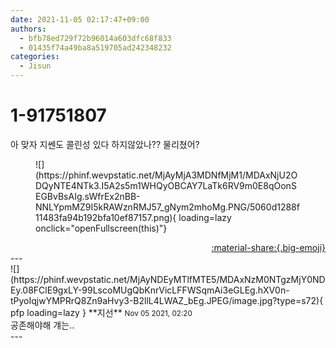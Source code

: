 ```yaml
---
date: 2021-11-05 02:17:47+09:00
authors:
  - bfb78ed729f72b96014a603dfc68f833
  - 01435f74a49ba8a519705ad242348232
categories:
  - Jisun
---
```


# 1-91751807

<div class="post-container" markdown="1">
<div class="content-container md-sidebar__scrollwrap" markdown="1">

아 맞자 지쎈도 콜린성 있다 하지않았나?? 물리쳤어?
<figure markdown="1">
![](https://phinf.wevpstatic.net/MjAyMjA3MDNfMjM1/MDAxNjU2ODQyNTE4NTk3.I5A2s5m1WHQyOBCAY7LaTk6RV9m0E8qOonSEGBvBsAIg.sWfrEx2nBB-NNLYpmMZ9I5kRAWznRMJ57_gNym2mhoMg.PNG/5060d1288f11483fa94b192bfa10ef87157.png){ loading=lazy onclick="openFullscreen(this)"}
</figure>


</div>
</div>

<div style="text-align: right;" markdown="1">
<a href="https://weverse.io/fromis9/fanpost/1-91751807" style="text-align: right;">:material-share:{.big-emoji}</a>
</div>
---

<div class="comments-container md-sidebar__scrollwrap" markdown="1">
<div class="comment" markdown="1">
<div class='id-container' markdown="1">
![](https://phinf.wevpstatic.net/MjAyNDEyMTlfMTE5/MDAxNzM0NTgzMjY0NDEy.08FClE9gxLY-99LscoMUgQbKnrVicLFFWSqmAi3eGLEg.hXV0n-tPyoIqjwYMPRrQ8Zn9aHvy3-B2llL4LWAZ_bEg.JPEG/image.jpg?type=s72){ pfp loading=lazy }
**<span class="artist">지선</span>** <small>Nov 05 2021, 02:20</small><br>
</div>
<div class='comment-body' markdown="1">
공존해야해 걔는..
</div>
</div>
</div>
---
